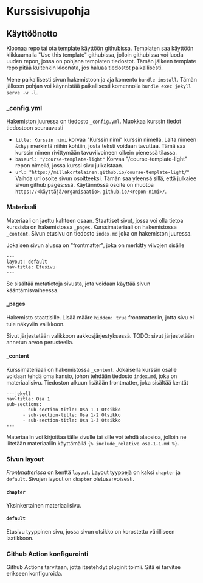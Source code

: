 # Kurssisivupohja

## Käyttöönotto

Kloonaa repo tai ota template käyttöön githubissa. Templaten saa käyttöön klikkaamalla "Use this template" githubissa, jolloin githubissa voi luoda uuden repon, jossa on pohjana templaten tiedostot. Tämän jälkeen template repo pitää kuitenkin kloonata, jos haluaa tiedostot paikallisesti.

Mene paikallisesti sivun hakemistoon ja aja komento `bundle install`. Tämän jälkeen pohjan voi käynnistää paikallisesti komennolla `bundle exec jekyll serve -w -l`.

### _config.yml

Hakemiston juuressa on tiedosto `_config.yml`. Muokkaa kurssin tiedot tiedostoon seuraavasti

* `title: Kurssin nimi` korvaa "Kurssin nimi" kurssin nimellä. Laita nimeen `&shy;` merkintä niihin kohtiin, josta teksti voidaan tavuttaa. Tämä saa kurssin nimen rivittymään tavuviivoineen oikein pienessä tilassa.
* `baseurl: "/course-template-light"` Korvaa "/course-template-light" repon nimellä, jossa kurssi sivu julkaistaan. 
* `url: "https://millakortelainen.github.io/course-template-light/"` Vaihda url osoite sivun osoitteeksi. Tämän saa yleensä sillä, että julkaiee sivun github pages:ssä. Käytännössä osoite on muotoa `https://<käyttäjä/organisaatio>.github.io/<repon-nimi>/`.

### Materiaali

Materiaali on jaettu kahteen osaan. Staattiset sivut, jossa voi olla tietoa kurssista on hakemistossa `_pages`. Kurssimateriaali on hakemistossa `_content`. Sivun etusivu on tiedosto `index.md` joka on hakemiston juuressa.

Jokaisen sivun alussa on "frontmatter", joka on merkitty viivojen sisälle

```jekyll
---
layout: default
nav-title: Etusivu
---
```

Se sisältää metatietoja sivusta, jota voidaan käyttää sivun kääntämisvaiheessa.

#### _pages

Hakemisto staattisille. Lisää määre `hidden: true` frontmatteriin, jotta sivu ei tule näkyviin valikkoon. 

Sivut järjestetään valikkoon aakkosjärjestyksessä.
TODO: sivut järjestetään annetun arvon perusteella. 

#### _content

Kurssimateriaali on hakemistossa `_content`. Jokaisella kurssin osalle voidaan tehdä oma kansio, johon tehdään tiedosto `index.md`, joka on materiaalisivu. Tiedoston alkuun lisätään frontmatter, joka sisältää kentät 

```
---jekyll
nav-title: Osa 1
sub-sections:
      - sub-section-title: Osa 1-1 Otsikko
      - sub-section-title: Osa 1-2 Otsikko
      - sub-section-title: Osa 1-3 Otsikko
---
```

Materiaalin voi kirjoittaa tälle sivulle tai sille voi tehdä alaosioa, jolloin ne liitetään materiaaliin käyttämällä `{% include_relative osa-1-1.md %}`.

### Sivun layout

_Frontmatterissa_ on kenttä `layout`. Layout tyyppejä on kaksi `chapter` ja `default`. Sivujen layout on `chapter` oletusarvoisesti.

#### `chapter`

Yksinkertainen materiaalisivu.

#### `default`

Etusivu tyyppinen sivu, jossa sivun otsikko on korostettu värilliseen laatikkoon.

### Github Action konfigurointi

Github Actions tarvitaan, jotta itsetehdyt pluginit toimii. Sitä ei tarvitse erikseen konfiguroida.
